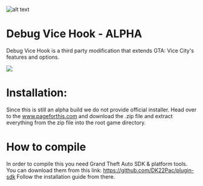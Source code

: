 ![alt text](https://imgur.com/W7Q1sEV.png)

# Debug Vice Hook - ALPHA

Debug Vice Hook is a third party modification that extends GTA: Vice City's features and options.

![](https://imgur.com/xMOq1Ji.jpg)

# Installation:

Since this is still an alpha build we do not provide official installer. Head over to the www.pageforthis.com and download the .zip file and extract everything from the zip file into the root game directory.

# How to compile

In order to compile this you need Grand Theft Auto SDK & platform tools. You can download them from this link: https://github.com/DK22Pac/plugin-sdk Follow the installation guide from there.
